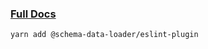 ### [Full Docs](https://github.com/mrmilu/schema_data_loader)

```shell
yarn add @schema-data-loader/eslint-plugin
```
